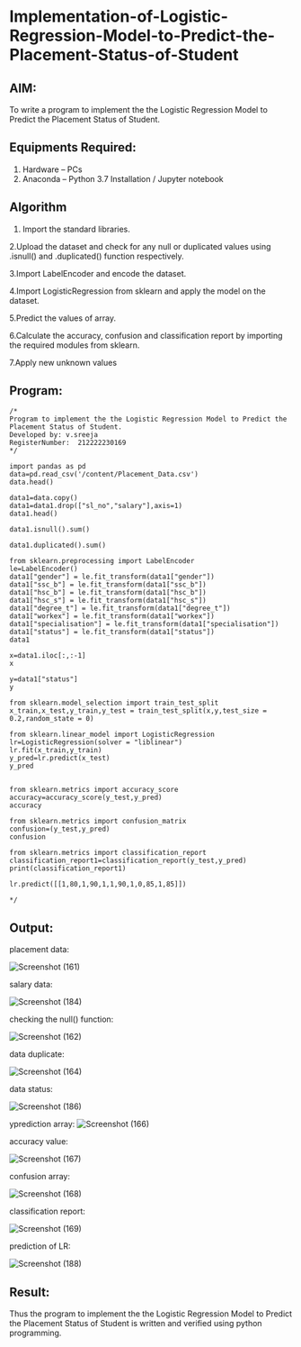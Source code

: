 # Implementation-of-Logistic-Regression-Model-to-Predict-the-Placement-Status-of-Student

## AIM:
To write a program to implement the the Logistic Regression Model to Predict the Placement Status of Student.

## Equipments Required:
1. Hardware – PCs
2. Anaconda – Python 3.7 Installation / Jupyter notebook

## Algorithm
1. Import the standard libraries.

2.Upload the dataset and check for any null or duplicated values using .isnull() and .duplicated() function respectively.

3.Import LabelEncoder and encode the dataset.

4.Import LogisticRegression from sklearn and apply the model on the dataset.

5.Predict the values of array.

6.Calculate the accuracy, confusion and classification report by importing the required modules from sklearn.

7.Apply new unknown values

## Program:
```
/*
Program to implement the the Logistic Regression Model to Predict the Placement Status of Student.
Developed by: v.sreeja
RegisterNumber:  212222230169
*/

import pandas as pd
data=pd.read_csv('/content/Placement_Data.csv')
data.head()

data1=data.copy()
data1=data1.drop(["sl_no","salary"],axis=1)
data1.head()

data1.isnull().sum()

data1.duplicated().sum()

from sklearn.preprocessing import LabelEncoder
le=LabelEncoder()
data1["gender"] = le.fit_transform(data1["gender"])
data1["ssc_b"] = le.fit_transform(data1["ssc_b"])
data1["hsc_b"] = le.fit_transform(data1["hsc_b"])
data1["hsc_s"] = le.fit_transform(data1["hsc_s"])
data1["degree_t"] = le.fit_transform(data1["degree_t"])
data1["workex"] = le.fit_transform(data1["workex"])
data1["specialisation"] = le.fit_transform(data1["specialisation"])
data1["status"] = le.fit_transform(data1["status"])
data1

x=data1.iloc[:,:-1]
x

y=data1["status"]
y

from sklearn.model_selection import train_test_split
x_train,x_test,y_train,y_test = train_test_split(x,y,test_size = 0.2,random_state = 0)

from sklearn.linear_model import LogisticRegression
lr=LogisticRegression(solver = "liblinear")
lr.fit(x_train,y_train)
y_pred=lr.predict(x_test)
y_pred


from sklearn.metrics import accuracy_score
accuracy=accuracy_score(y_test,y_pred)
accuracy

from sklearn.metrics import confusion_matrix
confusion=(y_test,y_pred)
confusion

from sklearn.metrics import classification_report
classification_report1=classification_report(y_test,y_pred)
print(classification_report1)

lr.predict([[1,80,1,90,1,1,90,1,0,85,1,85]])

*/
```

## Output:

placement data:

![Screenshot (161)](https://github.com/VelasiriSreeja/Implementation-of-Logistic-Regression-Model-to-Predict-the-Placement-Status-of-Student/assets/118344328/397d150a-5654-4325-b0c3-8e2ee6c7872d)

salary data:

![Screenshot (184)](https://github.com/VelasiriSreeja/Implementation-of-Logistic-Regression-Model-to-Predict-the-Placement-Status-of-Student/assets/118344328/43a876ca-7e83-468d-a9c1-bb9df40ed64b)

checking the null() function:

![Screenshot (162)](https://github.com/VelasiriSreeja/Implementation-of-Logistic-Regression-Model-to-Predict-the-Placement-Status-of-Student/assets/118344328/e3c6a3ca-67a8-4b03-af7c-66b267afbb87)



data duplicate:

![Screenshot (164)](https://github.com/VelasiriSreeja/Implementation-of-Logistic-Regression-Model-to-Predict-the-Placement-Status-of-Student/assets/118344328/4e146e22-d488-4d6b-83c9-99293626b4bd)

data status:

![Screenshot (186)](https://github.com/VelasiriSreeja/Implementation-of-Logistic-Regression-Model-to-Predict-the-Placement-Status-of-Student/assets/118344328/9c5a468f-7ef0-41e0-9fce-dce49471e8f6)


yprediction array:
![Screenshot (166)](https://github.com/VelasiriSreeja/Implementation-of-Logistic-Regression-Model-to-Predict-the-Placement-Status-of-Student/assets/118344328/77e24ac6-7807-4820-bfda-046ad33dbf0e)

accuracy value:

![Screenshot (167)](https://github.com/VelasiriSreeja/Implementation-of-Logistic-Regression-Model-to-Predict-the-Placement-Status-of-Student/assets/118344328/2b432b2d-a649-49c4-ab47-038431c4a5c7)

confusion array:

![Screenshot (168)](https://github.com/VelasiriSreeja/Implementation-of-Logistic-Regression-Model-to-Predict-the-Placement-Status-of-Student/assets/118344328/203873af-3f57-4f43-8bd6-e58c1eb932f1)


classification report:

![Screenshot (169)](https://github.com/VelasiriSreeja/Implementation-of-Logistic-Regression-Model-to-Predict-the-Placement-Status-of-Student/assets/118344328/2eaf384f-87ca-41e0-a71d-75892ee53d9a)


prediction of LR:

![Screenshot (188)](https://github.com/VelasiriSreeja/Implementation-of-Logistic-Regression-Model-to-Predict-the-Placement-Status-of-Student/assets/118344328/b6389cab-2da7-46e5-9d1b-9481ec7877ce)



## Result:
Thus the program to implement the the Logistic Regression Model to Predict the Placement Status of Student is written and verified using python programming.
